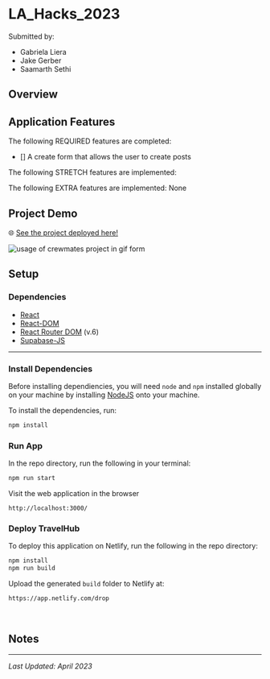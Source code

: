 # LA_Hacks_2023

Submitted by:
- Gabriela Liera
- Jake Gerber
- Saamarth Sethi


## Overview



## Application Features

The following REQUIRED features are completed:

- [] A create form that allows the user to create posts

The following STRETCH features are implemented:


The following EXTRA features are implemented: None

## Project Demo

🌐 [See the project deployed here!]()

![usage of crewmates project in gif form](readme_demo.gif)

## Setup

### Dependencies

* [React](https://www.npmjs.com/package/react)
* [React-DOM](https://www.npmjs.com/package/react-dom)
* [React Router DOM](https://www.npmjs.com/package/react-router-dom) (v.6)
* [Supabase-JS](https://www.npmjs.com/package/@supabase/supabase-js)

---

### Install Dependencies

Before installing dependiencies, you will need `node` and `npm` installed globally on your machine by installing [NodeJS](https://nodejs.org/en/download/) onto your machine.

To install the dependencies, run:

```sh
npm install
```

### Run App

In the repo directory, run the following in your terminal:

```sh
npm run start
```

Visit the web application in the browser

```console
http://localhost:3000/
```

### Deploy TravelHub

To deploy this application on Netlify, run the following in the repo directory:

```sh
npm install
npm run build
```

Upload the generated `build` folder to Netlify at:

```html
https://app.netlify.com/drop
```

<br/>

## Notes



---

*Last Updated: April 2023*
